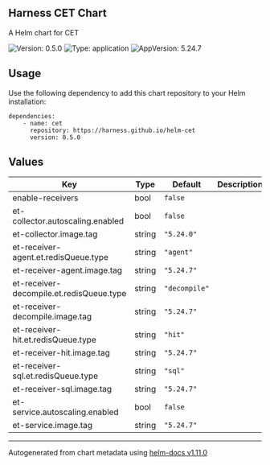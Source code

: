 ## Harness CET Chart

A Helm chart for CET

![Version: 0.5.0](https://img.shields.io/badge/Version-0.5.0-informational?style=flat-square) ![Type: application](https://img.shields.io/badge/Type-application-informational?style=flat-square) ![AppVersion: 5.24.7](https://img.shields.io/badge/AppVersion-5.24.7-informational?style=flat-square)

## Usage

Use the following dependency to add this chart repository to your Helm installation:

```
dependencies:
    - name: cet
      repository: https://harness.github.io/helm-cet
      version: 0.5.0
```

## Values

| Key | Type | Default | Description |
|-----|------|---------|-------------|
| enable-receivers | bool | `false` |  |
| et-collector.autoscaling.enabled | bool | `false` |  |
| et-collector.image.tag | string | `"5.24.0"` |  |
| et-receiver-agent.et.redisQueue.type | string | `"agent"` |  |
| et-receiver-agent.image.tag | string | `"5.24.7"` |  |
| et-receiver-decompile.et.redisQueue.type | string | `"decompile"` |  |
| et-receiver-decompile.image.tag | string | `"5.24.7"` |  |
| et-receiver-hit.et.redisQueue.type | string | `"hit"` |  |
| et-receiver-hit.image.tag | string | `"5.24.7"` |  |
| et-receiver-sql.et.redisQueue.type | string | `"sql"` |  |
| et-receiver-sql.image.tag | string | `"5.24.7"` |  |
| et-service.autoscaling.enabled | bool | `false` |  |
| et-service.image.tag | string | `"5.24.7"` |  |

----------------------------------------------
Autogenerated from chart metadata using [helm-docs v1.11.0](https://github.com/norwoodj/helm-docs/releases/v1.11.0)
